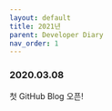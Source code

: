 ```yaml
---
layout: default
title: 2021년
parent: Developer Diary
nav_order: 1
---
```


### 2020.03.08
첫 GitHub Blog 오픈!